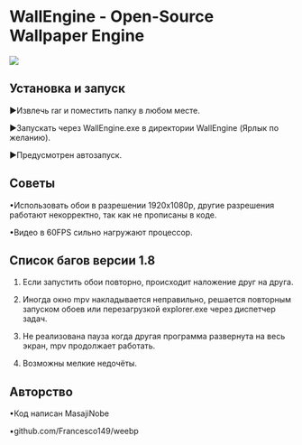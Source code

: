 WallEngine - Open-Source Wallpaper Engine
============================= 

![](https://i.imgur.com/HQnTcPP.gif)

Установка и запуск 
----------- 
►Извлечь rar и поместить папку в любом месте. 

►Запускать через WallEngine.exe в директории WallEngine (Ярлык по желанию). 

►Предусмотрен автозапуск. 


Советы 
-----------
•Использовать обои в разрешении 1920x1080p, 
другие разрешения работают некорректно, так как не прописаны в коде. 

•Видео в 60FPS сильно нагружают процессор. 


Список багов версии 1.8 
----------- 
1. Если запустить обои повторно, происходит наложение друг на друга. 

2. Иногда окно mpv накладывается неправильно, 
решается повторным запуском обоев или перезагрузкой explorer.exe через диспетчер задач. 

3. Не реализована пауза когда другая программа развернута на весь экран, 
mpv продолжает работать. 

4. Возможны мелкие недочёты. 


Авторство 
----------- 
•Код написан MasajiNobe 

•github.com/Francesco149/weebp